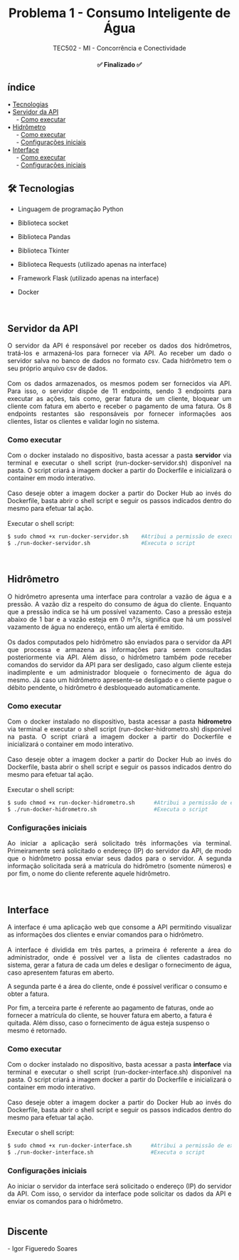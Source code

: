 <h1  align="center">Problema 1 - Consumo Inteligente de Água </h1>

<p  align="center">
TEC502 - MI - Concorrência e Conectividade
</p>

<h4  id="status"  align="center"> ✅ Finalizado ✅ </h4>

## índice

<p  align="left">
• <a  href="#tec">Tecnologias</a> <br>
• <a  href="#api">Servidor da API</a> <br>
&nbsp;&nbsp;&nbsp;&nbsp;&nbsp;- <a  href="#apiexe"> Como executar</a> <br>
• <a  href="#hidrometro">Hidrômetro</a> <br>
&nbsp;&nbsp;&nbsp;&nbsp;&nbsp;- <a  href="#exehidro"> Como executar</a> <br>
&nbsp;&nbsp;&nbsp;&nbsp;&nbsp;- <a  href="#confighidro"> Configurações iniciais</a> <br>
• <a  href="#interface">Interface</a> <br>
&nbsp;&nbsp;&nbsp;&nbsp;&nbsp;- <a  href="#exeinterface">  Como executar</a> <br>
&nbsp;&nbsp;&nbsp;&nbsp;&nbsp;- <a  href="#configinterface"> Configurações iniciais</a> <br>
</p>

<h2  id="tec" >🛠 Tecnologias </h2>

- Linguagem de programação Python

- Biblioteca socket

- Biblioteca Pandas

- Biblioteca Tkinter

- Biblioteca Requests (utilizado apenas na interface)

- Framework Flask (utilizado apenas na interface)

- Docker

<br>
<h2  id="api">Servidor da API</h2>

<p  align="justify">
O servidor da API é responsável por receber os dados dos hidrômetros, tratá-los e armazená-los para fornecer via API. Ao receber um dado o servidor salva no banco de dados no formato csv. Cada hidrômetro tem o seu próprio arquivo csv de dados.
<br>
<br>
Com os dados armazenados, os mesmos podem ser fornecidos via API. Para isso, o servidor dispõe de 11 endpoints, sendo 3 endpoints para executar as ações, tais como, gerar fatura de um cliente, bloquear um cliente com fatura em aberto e receber o pagamento de uma fatura. Os 8 endpoints restantes são responsáveis por fornecer informações aos clientes, listar os clientes e validar login no sistema.
<br>
</p>

<h3  id="apiexe">Como executar</h3>

<p  align="justify">
Com o docker instalado no dispositivo, basta acessar a pasta <strong>servidor</strong> via terminal e executar o shell script (run-docker-servidor.sh) disponível na pasta. O script criará a imagem docker a partir do Dockerfile e inicializará o container em modo interativo.
<br>
<br>
Caso deseje obter a imagem docker a partir do Docker Hub ao invés do Dockerfile, basta abrir o shell script e seguir os passos indicados dentro do mesmo para efetuar tal ação. 
<br>
<br>
Executar o shell script:
</p>

```bash
$ sudo chmod +x run-docker-servidor.sh    #Atribui a permissão de execução do script
$ ./run-docker-servidor.sh                #Executa o script
```
<br>
<h2  id="hidrometro">Hidrômetro</h2>

<p  align="justify">
O hidrômetro apresenta uma interface para controlar a vazão de água e a pressão. A vazão diz a respeito do consumo de água do cliente. Enquanto que a pressão indica se há um possível vazamento. Caso a pressão esteja abaixo de 1 bar e a vazão esteja em 0 m³/s, significa que há um possível vazamento de água no endereço, então um alerta é emitido.
<br>
<br>
Os dados computados pelo hidrômetro são enviados para o servidor da API que processa e armazena as informações para serem consultadas posteriormente via API. Além disso, o hidrômetro também pode receber comandos do servidor da API para ser desligado, caso algum cliente esteja inadimplente e um administrador bloqueie o fornecimento de água do mesmo. Já caso um hidrômetro apresente-se desligado e o cliente pague o débito pendente, o hidrômetro é desbloqueado automaticamente.
</p>

<h3  id="exehidro">Como executar</h3>

<p  align="justify">
Com o docker instalado no dispositivo, basta acessar a pasta <strong>hidrometro</strong> via terminal e executar o shell script (run-docker-hidrometro.sh) disponível na pasta. O script criará a imagem docker a partir do Dockerfile e inicializará o container em modo interativo.
<br>
<br>
Caso deseje obter a imagem docker a partir do Docker Hub ao invés do Dockerfile, basta abrir o shell script e seguir os passos indicados dentro do mesmo para efetuar tal ação. 
<br>
<br>
Executar o shell script:
</p>

```bash
$ sudo chmod +x run-docker-hidrometro.sh      #Atribui a permissão de execução do script
$ ./run-docker-hidrometro.sh                  #Executa o script
```
<h3 id="confighidro">Configurações iniciais</h3>
<p  align="justify">
Ao iniciar a aplicação será solicitado três informações via terminal. Primeiramente será solicitado o endereço (IP) do servidor da API, de modo que o hidrômetro possa enviar seus dados para o servidor. A segunda informação solicitada será a matrícula do hidrômetro (somente números) e por fim, o nome do cliente referente aquele hidrômetro.
</p>

<br>
<h2  id="interface">Interface</h2>

<p  align="justify">
A interface é uma aplicação web que consome a API permitindo visualizar as informações dos clientes e enviar comandos para o hidrômetro. 
<br>
<br>
A interface é dividida em três partes, a primeira é referente a área do administrador, onde é possível ver a lista de clientes cadastrados no sistema, gerar a fatura de cada um deles e desligar o fornecimento de água, caso apresentem faturas em aberto. </p>

<p>A segunda parte é a área do cliente, onde é possível verificar o consumo e obter a fatura. </p>

<p>Por fim, a terceira parte é referente ao pagamento de faturas, onde ao fornecer a matrícula do cliente, se houver fatura em aberto, a fatura é quitada. Além disso, caso o fornecimento de água esteja suspenso o mesmo é retornado. 
</p>

<h3  id="exeinterface">Como executar</h3>

<p  align="justify">
Com o docker instalado no dispositivo, basta acessar a pasta <strong>interface</strong> via terminal e executar o shell script (run-docker-interface.sh) disponível na pasta. O script criará a imagem docker a partir do Dockerfile e inicializará o container em modo interativo.
<br>
<br>
Caso deseje obter a imagem docker a partir do Docker Hub ao invés do Dockerfile, basta abrir o shell script e seguir os passos indicados dentro do mesmo para efetuar tal ação. 
<br>
<br>
Executar o shell script:
</p>

```bash
$ sudo chmod +x run-docker-interface.sh      #Atribui a permissão de execução do script
$ ./run-docker-interface.sh                  #Executa o script
```
<h3 id="configinterface">Configurações iniciais</h3>
<p  align="justify">
Ao iniciar o servidor da interface será solicitado o endereço (IP) do servidor da API. Com isso, o servidor da interface pode solicitar os dados da API e enviar os comandos para o hidrômetro.
<br>
<br>
</p>

<h2>Discente</h2>
- Igor Figueredo Soares
